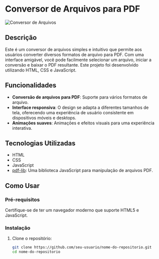# Conversor de Arquivos para PDF

![Conversor de Arquivos](https://img.shields.io/badge/Status-Em%20Desenvolvimento-yellow)

## Descrição

Este é um conversor de arquivos simples e intuitivo que permite aos usuários converter diversos formatos de arquivo para PDF. Com uma interface amigável, você pode facilmente selecionar um arquivo, iniciar a conversão e baixar o PDF resultante. Este projeto foi desenvolvido utilizando HTML, CSS e JavaScript.

## Funcionalidades

- **Conversão de arquivos para PDF**: Suporte para vários formatos de arquivo.
- **Interface responsiva**: O design se adapta a diferentes tamanhos de tela, oferecendo uma experiência de usuário consistente em dispositivos móveis e desktops.
- **Animações suaves**: Animações e efeitos visuais para uma experiência interativa.

## Tecnologias Utilizadas

- HTML
- CSS
- JavaScript
- [pdf-lib](https://github.com/Hopding/pdf-lib): Uma biblioteca JavaScript para manipulação de arquivos PDF.

## Como Usar

### Pré-requisitos

Certifique-se de ter um navegador moderno que suporte HTML5 e JavaScript.

### Instalação

1. Clone o repositório:
   ```bash
   git clone https://github.com/seu-usuario/nome-do-repositorio.git
   cd nome-do-repositorio
